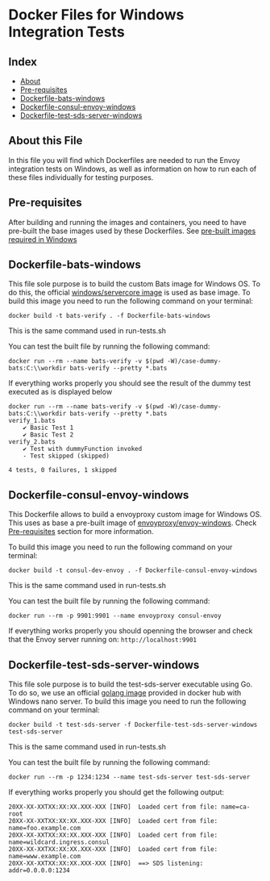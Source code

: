 # Docker Files for Windows Integration Tests

## Index

- [About](#about-this-file)
- [Pre-requisites](#pre-requisites)
- [Dockerfile-bats-windows](#dockerfile-bats-windows)
- [Dockerfile-consul-envoy-windows](#dockerfile-consul-envoy-windows)
- [Dockerfile-test-sds-server-windows](#dockerfile-test-sds-server-windows)

## About this File

In this file you will find which Dockerfiles are needed to run the Envoy integration tests on Windows, as well as information on how to run each of these files individually for testing purposes.

## Pre-requisites

After building and running the images and containers, you need to have pre-built the base images used by these Dockerfiles. See [pre-built images required in Windows](../../../../build-support-windows/docker.windows.md)

## Dockerfile-bats-windows

This file sole purpose is to build the custom Bats image for Windows OS. To do this, the official [windows/servercore image](https://hub.docker.com/_/microsoft-windows-servercore) is used as base image.
To build this image you need to run the following command on your terminal:

```shell
docker build -t bats-verify . -f Dockerfile-bats-windows
```

This is the same command used in run-tests.sh

You can test the built file by running the following command:

```shell
docker run --rm --name bats-verify -v $(pwd -W)/case-dummy-bats:C:\\workdir bats-verify --pretty *.bats
```

If everything works properly you should see the result of the dummy test executed as is displayed below

```shell
docker run --rm --name bats-verify -v $(pwd -W)/case-dummy-bats:C:\\workdir bats-verify --pretty *.bats
verify_1.bats
    ✔ Basic Test 1
    ✔ Basic Test 2
verify_2.bats
    ✔ Test with dummyFunction invoked
    - Test skipped (skipped)

4 tests, 0 failures, 1 skipped
```

## Dockerfile-consul-envoy-windows

This Dockerfile allows to build a envoyproxy custom image for Windows OS. This uses as base a pre-built image of [envoyproxy/envoy-windows](https://hub.docker.com/r/envoyproxy/envoy-windows). Check [Pre-requisites](#pre-requisites) section for more information.

To build this image you need to run the following command on your terminal:

```shell
docker build -t consul-dev-envoy . -f Dockerfile-consul-envoy-windows
```

This is the same command used in run-tests.sh

You can test the built file by running the following command:

```shell
docker run --rm -p 9901:9901 --name envoyproxy consul-envoy
```

If everything works properly you should openning the browser and check that the Envoy server running on: `http://localhost:9901`

## Dockerfile-test-sds-server-windows

This file sole purpose is to build the test-sds-server executable using Go. To do so, we use an official [golang image](https://hub.docker.com/_/golang/) provided in docker hub with Windows nano server.
To build this image you need to run the following command on your terminal:

```shell
docker build -t test-sds-server -f Dockerfile-test-sds-server-windows test-sds-server
```

This is the same command used in run-tests.sh

You can test the built file by running the following command:

```shell
docker run --rm -p 1234:1234 --name test-sds-server test-sds-server
```

If everything works properly you should get the following output:

```shell
20XX-XX-XXTXX:XX:XX.XXX-XXX [INFO]  Loaded cert from file: name=ca-root
20XX-XX-XXTXX:XX:XX.XXX-XXX [INFO]  Loaded cert from file: name=foo.example.com
20XX-XX-XXTXX:XX:XX.XXX-XXX [INFO]  Loaded cert from file: name=wildcard.ingress.consul
20XX-XX-XXTXX:XX:XX.XXX-XXX [INFO]  Loaded cert from file: name=www.example.com
20XX-XX-XXTXX:XX:XX.XXX-XXX [INFO]  ==> SDS listening: addr=0.0.0.0:1234
```

